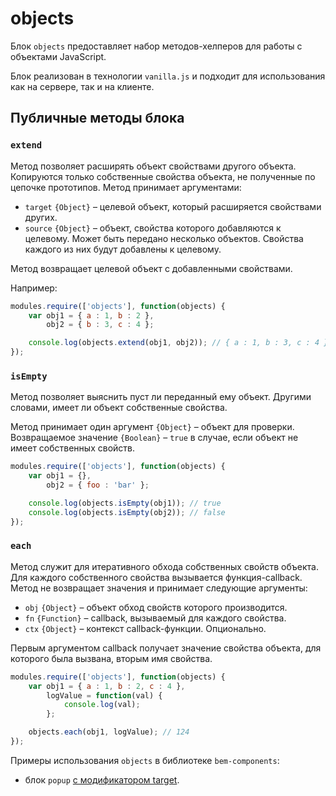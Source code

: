 # objects

Блок `objects` предоставляет набор методов-хелперов для работы с объектами JavaScript.

Блок реализован в технологии `vanilla.js` и подходит для использования как на сервере, так и на клиенте.

## Публичные методы блока

### `extend` 

Метод позволяет расширять объект свойствами другого объекта. Копируются только собственные свойства объекта, не полученные по цепочке прототипов. Метод принимает аргументами:

* `target` `{Object}` – целевой объект, который расширяется свойствами других.
* `source` `{Object}` – объект, свойства которого добавляются к целевому. Может быть передано несколько объектов. Свойства каждого из них будут добавлены к целевому.

Метод возвращает целевой объект с добавленными свойствами.

Например:

```js
modules.require(['objects'], function(objects) {
    var obj1 = { a : 1, b : 2 },
        obj2 = { b : 3, c : 4 };

    console.log(objects.extend(obj1, obj2)); // { a : 1, b : 3, c : 4 }
});
```


### `isEmpty`

Метод позволяет выяснить пуст ли переданный ему объект. Другими словами, имеет ли объект собственные свойства.

Метод принимает один аргумент `{Object}` – объект для проверки. Возвращаемое значение `{Boolean}` – `true` в случае, если объект не имеет собственных свойств.


```js
modules.require(['objects'], function(objects) {
    var obj1 = {},
        obj2 = { foo : 'bar' };

    console.log(objects.isEmpty(obj1)); // true
    console.log(objects.isEmpty(obj2)); // false
});
```

### `each`

Метод служит для итеративного обхода собственных свойств объекта. Для каждого собственного свойства вызывается функция-callback. Метод не возвращает значения и принимает следующие аргументы:

* `obj` `{Object}` – объект обход свойств которого производится.
* `fn` `{Function}` – callback, вызываемый для каждого свойства.
* `ctx` `{Object}` – контекст callback-функции. Опционально.

Первым аргументом callback получает значение свойства объекта, для которого была вызвана, вторым имя свойства.

```js
modules.require(['objects'], function(objects) {
    var obj1 = { a : 1, b : 2, c : 4 },
        logValue = function(val) {
            console.log(val);
        };

    objects.each(obj1, logValue); // 124
});
```


Примеры использования `objects` в библиотеке `bem-components`:

* блок `popup` [с модификатором target](https://github.com/bem/bem-components/blob/v2/common.blocks/popup/_target/popup_target.js#L82).
